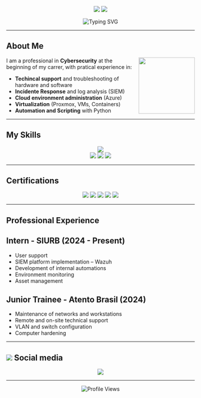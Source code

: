 <!-- Banner -->
<p align="center">
  <img src="https://img.shields.io/badge/SIEM-Administration-blue?&logo=proxmox" />
  <img src="https://img.shields.io/badge/Automation-Scripting-blue?&logo=python" />
</p>

<p align="center">
  <img src="https://readme-typing-svg.herokuapp.com?font=Fira+Code&pause=1000&color=36BCF7FF&center=true&vCenter=true&width=435&lines=Hi!+I+am+leal;Welcome!!!" alt="Typing SVG" />
</p>

---

## About Me
<p align="center">
  <img src="https://media1.giphy.com/media/v1.Y2lkPTc5MGI3NjExZWc1anBqcTM3NjFtZWtub3Y1OWw0YzE5OWZ1MGx5eWQyeWoyYXEwbCZlcD12MV9pbnRlcm5hbF9naWZfYnlfaWQmY3Q9Zw/5nce9JyYqp9HOJwmTv/giphy.gif" width="150" align="right"/>
</p>

  I am a professional in **Cybersecurity** at the beginning of my carrer, with pratical experience in:
  -  **Techincal support** and troubleshooting of hardware and software
  -  **Incidente Response** and log analysis (SIEM)
  -  **Cloud environment administration** (Azure)
  -  **Virtualization** (Proxmox, VMs, Containers)
  -  **Automation and Scripting** with Python

---

##  My Skills

<p align="center">
  <img src="https://skillicons.dev/icons?i=python,linux,windows,azure,docker,vscode,kali" /><br/>
  <img src="https://img.shields.io/badge/SIEM-Splunk-blue?style=flat-square&logo=splunk" />
  <img src="https://img.shields.io/badge/Network-Traffic%20Analysis-blue?style=flat-square&logo=cisco" />
  <img src="https://img.shields.io/badge/Log-Analysis-blue?style=flat-square&logo=proxmox" />
</p>

---

## Certifications
<p align="center">
  <img src="https://img.shields.io/badge/Cisco-Network%20Defense-blue?style=for-the-badge&logo=cisco" />
  <img src="https://img.shields.io/badge/Alura-Network%20Security%20Firewall%2C%20WAF%20e%20SIEM-blue?style=for-the-badge&logo=shield" />
  <img src="https://img.shields.io/badge/Fiap-Blockchain%20Advanced-blue?style=for-the-badge&logo=bitcoin" />
  <img src="https://img.shields.io/badge/Fiap-Cloud%20Fundamentals%2C%20Administration%20%26%20Solution%20Architect-blue?style=for-the-badge&logo=cloudflare" />
  <img src="https://img.shields.io/badge/blueHat-System%20Administration%20RH124-blue?style=for-the-badge&logo=redhat" />
</p>


---

## Professional Experience

## Intern - SIURB (2024 - Present)
-  User support
-  SIEM platform implementation – Wazuh
-  Development of internal automations
-  Environment monitoring
-  Asset management

## Junior Trainee - Atento Brasil (2024)
-  Maintenance of networks and workstations
-  Remote and on-site technical support
-  VLAN and switch configuration
-  Computer hardening

---

##  <img src="https://skillicons.dev/icons?i=linkedin"/> Social media

<p align="center">
  <a href="https://www.linkedin.com/in/gabriellealbonfim/"><img src="https://img.shields.io/badge/LinkedIn-Gabriel%20Leal%20Bonfim-blue?style=for-the-badge&logo=linkedin" /></a>
</p>

---

<p align="center">
  <img src="https://komarev.com/ghpvc/?username=seu-usuario&color=blue" alt="Profile Views" />
</p>
